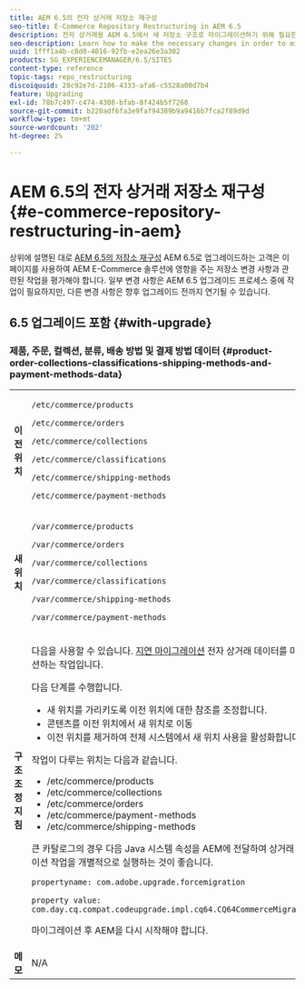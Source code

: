 ```yaml
---
title: AEM 6.5의 전자 상거래 저장소 재구성
seo-title: E-Commerce Repository Restructuring in AEM 6.5
description: 전자 상거래용 AEM 6.5에서 새 저장소 구조로 마이그레이션하기 위해 필요한 변경 작업을 수행하는 방법에 대해 알아봅니다.
seo-description: Learn how to make the necessary changes in order to migrate to the new repository structure in AEM 6.5 for E-Commerce.
uuid: 1fff1a4b-c8d0-4016-92fb-e2ea26e3a302
products: SG_EXPERIENCEMANAGER/6.5/SITES
content-type: reference
topic-tags: repo_restructuring
discoiquuid: 28c92e7d-2106-4333-afa6-c5528a00d7b4
feature: Upgrading
exl-id: 78b7c497-c474-4308-bfab-8f424b5f7268
source-git-commit: b220adf6fa3e9faf94389b9a9416b7fca2f89d9d
workflow-type: tm+mt
source-wordcount: '202'
ht-degree: 2%

---
```


# AEM 6.5의 전자 상거래 저장소 재구성{#e-commerce-repository-restructuring-in-aem}

상위에 설명된 대로 [AEM 6.5의 저장소 재구성](/help/sites-deploying/repository-restructuring.md) AEM 6.5로 업그레이드하는 고객은 이 페이지를 사용하여 AEM E-Commerce 솔루션에 영향을 주는 저장소 변경 사항과 관련된 작업을 평가해야 합니다. 일부 변경 사항은 AEM 6.5 업그레이드 프로세스 중에 작업이 필요하지만, 다른 변경 사항은 향후 업그레이드 전까지 연기될 수 있습니다.

## 6.5 업그레이드 포함 {#with-upgrade}

### 제품, 주문, 컬렉션, 분류, 배송 방법 및 결제 방법 데이터 {#product-order-collections-classifications-shipping-methods-and-payment-methods-data}

<table>
 <tbody>
  <tr>
   <td><strong>이전 위치</strong></td>
   <td><p><code>/etc/commerce/products</code></p> <p><code>/etc/commerce/orders</code></p> <p><code>/etc/commerce/collections</code></p> <p><code>/etc/commerce/classifications</code></p> <p><code>/etc/commerce/shipping-methods</code></p> <p><code>/etc/commerce/payment-methods</code></p> </td>
  </tr>
  <tr>
   <td><strong>새 위치</strong></td>
   <td><p><code>/var/commerce/products</code></p> <p><code>/var/commerce/orders</code></p> <p><code>/var/commerce/collections</code></p> <p><code>/var/commerce/classifications</code></p> <p><code>/var/commerce/shipping-methods</code></p> <p><code>/var/commerce/payment-methods</code></p> </td>
  </tr>
  <tr>
   <td><strong>구조 조정 지침</strong></td>
   <td><p>다음을 사용할 수 있습니다. <a href="/help/sites-deploying/lazy-content-migration.md" target="_blank">지연 마이그레이션</a> 전자 상거래 데이터를 마이그레이션하는 작업입니다.</p> <p>다음 단계를 수행합니다.</p>
    <ul>
     <li>새 위치를 가리키도록 이전 위치에 대한 참조를 조정합니다.</li>
     <li>콘텐츠를 이전 위치에서 새 위치로 이동</li>
     <li>이전 위치를 제거하여 전체 시스템에서 새 위치 사용을 활성화합니다.</li>
    </ul> <p>작업이 다루는 위치는 다음과 같습니다.</p>
    <ul>
     <li>/etc/commerce/products</li>
     <li>/etc/commerce/collections<br /> </li>
     <li>/etc/commerce/orders<br /> </li>
     <li>/etc/commerce/payment-methods<br /> </li>
     <li>/etc/commerce/shipping-methods<br /> </li>
    </ul> <p>큰 카탈로그의 경우 다음 Java 시스템 속성을 AEM에 전달하여 상거래 마이그레이션 작업을 개별적으로 실행하는 것이 좋습니다.</p> <p><code>propertyname: com.adobe.upgrade.forcemigration</code></p> <p><code>property value: com.day.cq.compat.codeupgrade.impl.cq64.CQ64CommerceMigrationTask</code></p> <p>마이그레이션 후 AEM을 다시 시작해야 합니다.</p> </td>
  </tr>
  <tr>
   <td><strong>메모</strong></td>
   <td>N/A<br /> </td>
  </tr>
 </tbody>
</table>
